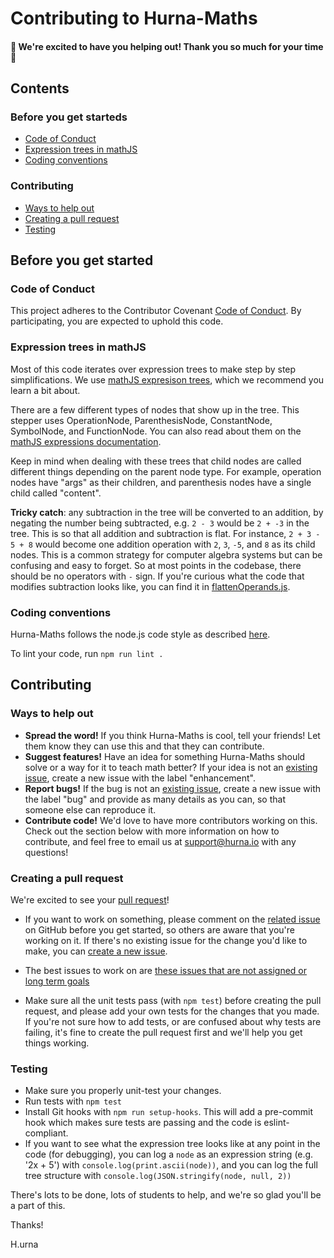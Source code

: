 # Contributing to Hurna-Maths

#### 🎉 We're excited to have you helping out! Thank you so much for your time 🎉

## Contents

### Before you get starteds

- [Code of Conduct](#code-of-conduct)
- [Expression trees in mathJS](#expression-trees-in-mathjs)
- [Coding conventions](#coding-conventions)

### Contributing

- [Ways to help out](#ways-to-help-out)
- [Creating a pull request](#creating-a-pull-request)
- [Testing](#testing)


## Before you get started

### Code of Conduct

This project adheres to the Contributor Covenant
[Code of Conduct](CODE_OF_CONDUCT.md). By participating, you are expected to
uphold this code.

### Expression trees in mathJS

Most of this code iterates over expression trees to make step by step
simplifications. We use
[mathJS expresison trees](http://mathjs.org/docs/expressions/expression_trees.html#expression-trees),
which we recommend you learn a bit about.

There are a few different types of nodes that show up in the tree. This stepper
uses OperationNode, ParenthesisNode, ConstantNode, SymbolNode, and FunctionNode.
You can also read about them on the
[mathJS expressions documentation](http://mathjs.org/docs/expressions/expression_trees.html#nodes).

Keep in mind when dealing with these trees that child nodes are called different
things depending on the parent node type. For example, operation nodes have
"args" as their children, and parenthesis nodes have a single child called
"content".

**Tricky catch**: any subtraction in the tree will be converted to an addition,
by negating the number being subtracted, e.g. `2 - 3` would be `2 + -3` in the
tree. This is so that all addition and subtraction is flat. For instance,
`2 + 3 - 5 + 8` would become one addition operation with `2`, `3`, `-5`, and `8`
as its child nodes. This is a common strategy for computer algebra systems but
can be confusing and easy to forget. So at most points in the codebase, there
should be no operators with `-` sign. If you're curious what the code that
modifies subtraction looks like, you can find it in
[flattenOperands.js](/lib/util/flattenOperands.js).

### Coding conventions

Hurna-Maths follows the node.js code style as described
[here](https://github.com/felixge/node-style-guide).

To lint your code, run `npm run lint .`

## Contributing

### Ways to help out

- **Spread the word!** If you think Hurna-Maths is cool, tell your friends! Let
  them know they can use this and that they can contribute.
- **Suggest features!** Have an idea for something Hurna-Maths should solve or a
  way for it to teach math better? If your idea is not an
  [existing issue](https://github.com/Hurna/Hurna-Maths/issues?q=is%3Aopen+is%3Aissue+label%3Aenhancement),
  create a new issue with the label "enhancement".
- **Report bugs!** If the bug is not an
  [existing issue](https://github.com/Hurna/Hurna-Maths/issues?q=is%3Aopen+is%3Aissue+label%3Abug),
  create a new issue with the label "bug" and provide as many details as you
  can, so that someone else can reproduce it.
- **Contribute code!**
  We'd love to have more contributors working on this.
  Check out the section below with more information on how to contribute,
  and feel free to email us at support@hurna.io with any questions!

### Creating a pull request

We're excited to see your [pull request](https://help.github.com/articles/about-pull-requests/)!

- If you want to work on something, please comment on the
  [related issue](https://github.com/Hurna/Hurna-Maths/issues) on GitHub
  before you get started, so others are aware that you're working on it. If
  there's no existing issue for the change you'd like to make, you can
  [create a new issue](https://github.com/Hurna/Hurna-Maths/issues/new).

- The best issues to work on are [these issues that are not assigned or long term goals](https://github.com/Hurna/Hurna-Maths/issues?utf8=%E2%9C%93&q=is%3Aissue%20is%3Aopen%20-label%3Aassigned%20%20-label%3Aquestion%20%20-label%3A%22longer%20term%20goals%22%20%20-label%3A%22needs%20further%20discussion%22%20)

- Make sure all the unit tests pass (with `npm test`) before creating the pull
  request, and please add your own tests for the changes that you made. If
  you're not sure how to add tests, or are confused about why tests are failing,
  it's fine to create the pull request first and we'll help you get things
  working.

### Testing

- Make sure you properly unit-test your changes.
- Run tests with `npm test`
- Install Git hooks with `npm run setup-hooks`. This will add a pre-commit hook
  which makes sure tests are passing and the code is eslint-compliant.
- If you want to see what the expression tree looks like at any point in the
  code (for debugging), you can log a `node` as an expression string (e.g.
  '2x + 5') with `console.log(print.ascii(node))`, and you can log the full tree
  structure with `console.log(JSON.stringify(node, null, 2))`


There's lots to be done, lots of students to help, and we're so glad you'll be a
part of this.

Thanks!

H.urna
